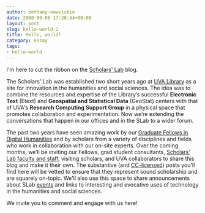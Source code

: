 ```yaml
---
author: bethany-nowviskie
date: 2008-09-08 17:28:54+00:00
layout: post
slug: hello-world-2
title: Hello, world!
category: essay
tags:
- hello-world
---
```


I'm here to cut the ribbon on the [Scholars' Lab](https://scholarslab.org/index.html) blog.

The Scholars' Lab was established two short years ago at [UVA Library](http://library.virginia.edu) as a site for innovation in the humanities and social sciences.  The idea was to combine the resources and expertise of the Library’s successful **Electronic Text** (Etext) and **Geospatial and Statistical Data** (GeoStat) centers with that of UVA's **Research Computing Support Group** in a physical space that promotes collaboration and experimentation.  Now we’re extending the conversations that happen in our offices and in the SLab to a wider forum.

The past two years have seen amazing work by our [Graduate Fellows in Digital Humanities](https://scholarslab.org/about/fellows.html) and by scholars from a variety of disciplines and fields who work in collaboration with our on-site experts.  Over the coming months, we’ll be inviting our Fellows, grad student consultants, [Scholars’ Lab faculty and staff](https://scholarslab.org/consultation/index.html), visiting scholars, and UVA collaborators to share this blog and make it their own.  The substantive (and [CC-licensed](https://creativecommons.org/licenses/by-sa/3.0/)) posts you'll find here will be vetted to ensure that they represent sound scholarship and are squarely on-topic.  We'll also use this space to share announcements about SLab [events](https://scholarslab.org/about/events.html) and links to interesting and evocative uses of technology in the humanities and social sciences.

We invite you to comment and engage with us here!
